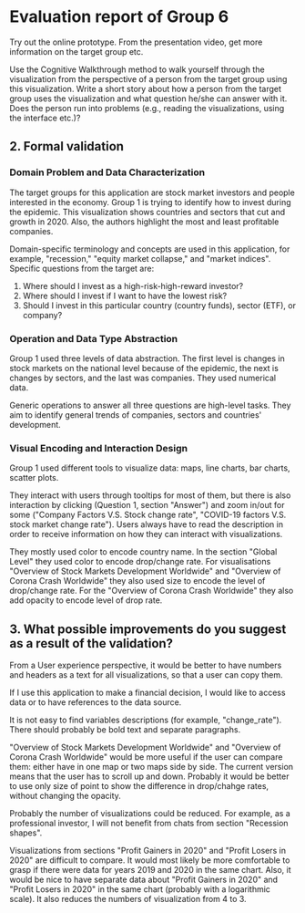 # Evaluation report of Group 6

Try out the online prototype. From the presentation video, get more information on the target group etc.

Use the Cognitive Walkthrough method to walk yourself through the visualization from the perspective of a person from the target group using this visualization. Write a short story about how a person from the target group uses the visualization and what question he/she can answer with it. Does the person run into problems (e.g., reading the visualizations, using the interface etc.)?

## 2. Formal validation

### Domain Problem and Data Characterization

The target groups for this application are stock market investors and people interested in the economy. Group 1 is trying to identify how to invest during the epidemic. This visualization shows countries and sectors that cut and growth in 2020.  Also, the authors highlight the most and least profitable companies. 

Domain-specific terminology and concepts are used in this application, for example, "recession," "equity market collapse," and "market indices".
Specific questions from the target are: 

1. Where should I invest as a high-risk-high-reward investor?
2. Where should I invest if I want to have the lowest risk? 
3. Should I invest in this particular country (country funds), sector (ETF), or company?

### Operation and Data Type Abstraction

Group 1 used three levels of data abstraction. The first level is changes in stock markets on the national level because of the epidemic, the next is changes by sectors, and the last was companies. They used numerical data.

Generic operations to answer all three questions are high-level tasks. They aim to identify general trends of companies, sectors and countries' development. 

### Visual Encoding and Interaction Design

Group 1 used different tools to visualize data: maps, line charts, bar charts, scatter plots. 

They interact with users through tooltips for most of them, but there is also interaction by clicking (Question 1, section "Answer") and zoom in/out for some ("Company Factors V.S. Stock change rate", "COVID-19 factors V.S. stock market change rate"). Users always have to read the description in order to receive information on how they can interact with visualizations. 

They mostly used color to encode country name. In the section "Global Level" they used color to encode drop/change rate. For visualisations "Overview of Stock Markets Development Worldwide" and "Overview of Corona Crash Worldwide" they also used size to encode the level of drop/change rate. For the "Overview of Corona Crash Worldwide" they also add opacity to encode level of drop rate.

## 3. What possible improvements do you suggest as a result of the validation?

From a User experience perspective, it would be better to have numbers and headers as a text  for all visualizations, so that a user can copy them.

If I use this application to make a financial decision, I would like to access data or to have references to the data source.

It is not easy to find variables descriptions (for example, "change_rate"). There should probably be bold text and separate paragraphs.

"Overview of Stock Markets Development Worldwide" and "Overview of Corona Crash Worldwide" would be more useful if the user can compare them: either have in one map or two maps side by side. The current version means that the user has to scroll up and down. Probably it would be better to use only size of point to show the difference in drop/chahge rates, without changing the opacity.

Probably the number of visualizations could be reduced. For example, as a professional investor, I will not benefit from chats from section "Recession shapes".

Visualizations from sections "Profit Gainers in 2020" and "Profit Losers in 2020" are difficult to compare. It would most likely be more comfortable to grasp if there were data for years 2019 and 2020 in the same chart. Also, it would be nice to have separate data about "Profit Gainers in 2020" and "Profit Losers in 2020" in the same chart (probably with a logarithmic scale). It also reduces the numbers of visualization from 4 to 3. 



